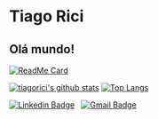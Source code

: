 # Tiago Rici

## Olá mundo!



[![ReadMe Card](https://github-readme-stats.vercel.app/api/pin/?username=tiagorici&repo=tiagorici&theme=chartreuse-dark)](https://github.com/tiagorici/tiagorici)

[![tiagorici's github stats](https://github-readme-stats.vercel.app/api?username=tiagorici&show_icons=true&theme=chartreuse-dark)](https://github.com/tiagorici/github-readme-stats)
[![Top Langs](https://github-readme-stats.vercel.app/api/top-langs/?username=tiagorici&layout=compact&theme=chartreuse-dark)](https://github.com/tiagorici/github-readme-stats)

[![Linkedin Badge](https://img.shields.io/badge/-Tiago%20Rici-blue?style=flat-square&logo=Linkedin&logoColor=white&link=https://www.linkedin.com/in/tiagorici/)](https://www.linkedin.com/in/tiagorici/) &nbsp; 
[![Gmail Badge](https://img.shields.io/badge/-tiago.rici@gmail.com-c14438?style=flat-square&logo=Gmail&logoColor=white&link=mailto:tiago.rici@gmail.com)](mailto:tiago.rici@gmail.com) &nbsp; 


<!--
**tiagorici/tiagorici** is a ✨ _special_ ✨ repository because its `README.md` (this file) appears on your GitHub profile.

[![ReadMe Card](https://github-readme-stats.vercel.app/api/pin/?username=tiagorici&repo=tiagorici&theme=chartreuse-dark)](https://github.com/tiagorici/tiagorici)


Here are some ideas to get you started:

- 🔭 I’m currently working on ...
- 🌱 I’m currently learning ...
- 👯 I’m looking to collaborate on ...
- 🤔 I’m looking for help with ...
- 💬 Ask me about ...
- 📫 How to reach me: ...
- 😄 Pronouns: ...
- ⚡ Fun fact: ...
-->
